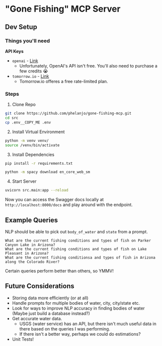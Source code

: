 # "Gone Fishing" MCP Server

## Dev Setup

### Things you'll need
**API Keys**
* `openai` - [Link](https://platform.openai.com/docs/quickstart?api-mode=responses)
    * Unfortunately, OpenAI's API isn't free. You'll also need to purchase a few credits 😭
* `tomorrow.io` - [Link](https://docs.tomorrow.io/reference/api-authentication)
    * Tomorrow.io offeres a free rate-limited plan.

### Steps
1. Clone Repo
```bash
git clone https://github.com/phelanjo/gone-fishing-mcp.git
cd src
cp .env__COPY_ME .env
```

2. Install Virtual Environment
```bash
python -m venv venv/
source /venv/bin/activate
```

3. Install Dependencies
```bash
pip install -r requirements.txt

python -m spacy download en_core_web_sm
```

4. Start Server
```bash
uvicorn src.main:app --reload
```

Now you can access the Swagger docs locally at `http://localhost:8000/docs` and play around with the endpoint.

## Example Queries
NLP should be able to pick out `body_of_water` and `state` from a prompt. 
```
What are the current fishing conditions and types of fish on Parker Canyon Lake in Arizona?
What are the current fishing conditions and types of fish on Lake Pleasant in Arizona?
What are the current fishing conditionsa and types of fish in Arizona along the Colorado River?
```

Certain queries perform better than others, so YMMV!

## Future Considerations
* Storing data more efficiently (or at all)
* Handle prompts for multiple bodies of water, city, city/state etc.
* Look for ways to improve NLP accuracy in finding bodies of water (Maybe just build a database instead?)
* Get accurate water data. 
    * USGS (water service) has an API, but there isn't much useful data in there based on the queries I was performing. 
    * If there isn't a better way, perhaps we could do estimations?
* Unit Tests!
